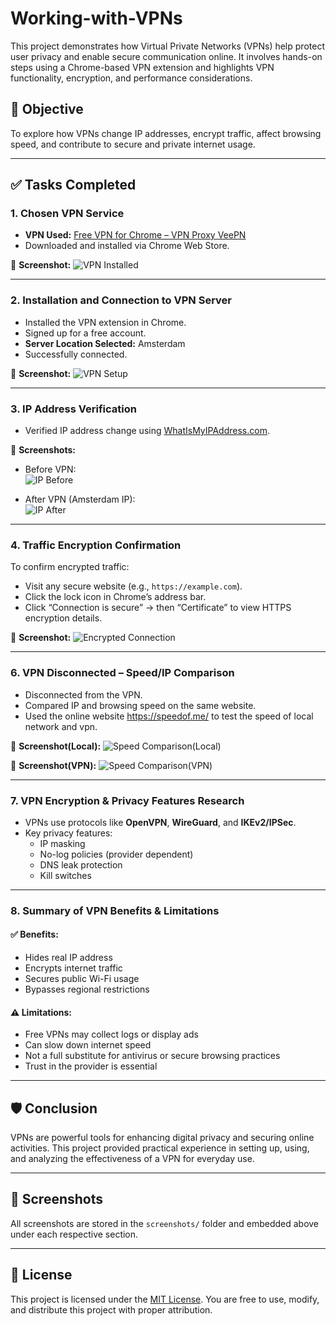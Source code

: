# Working-with-VPNs

This project demonstrates how Virtual Private Networks (VPNs) help protect user privacy and enable secure communication online. It involves hands-on steps using a Chrome-based VPN extension and highlights VPN functionality, encryption, and performance considerations.

## 📌 Objective

To explore how VPNs change IP addresses, encrypt traffic, affect browsing speed, and contribute to secure and private internet usage.

---

## ✅ Tasks Completed

### 1. **Chosen VPN Service**
- **VPN Used:** [Free VPN for Chrome – VPN Proxy VeePN](https://chrome.google.com/webstore/detail/free-vpn-for-chrome-vpn-pr/oppjbgbfjejepdblkkkblfemjplmepce)
- Downloaded and installed via Chrome Web Store.

📸 **Screenshot:**
![VPN Installed](vpn-installed.png)

---

### 2. **Installation and Connection to VPN Server**
- Installed the VPN extension in Chrome.
- Signed up for a free account.
- **Server Location Selected:** Amsterdam
- Successfully connected.

📸 **Screenshot:**
![VPN Setup](vpn-extension-setup.png)

---

### 3. **IP Address Verification**
- Verified IP address change using [WhatIsMyIPAddress.com](https://whatismyipaddress.com).

📸 **Screenshots:**
- Before VPN:  
  ![IP Before](ip-before.png)

- After VPN (Amsterdam IP):  
  ![IP After](ip-after.png)

---

### 4. **Traffic Encryption Confirmation**
To confirm encrypted traffic:
- Visit any secure website (e.g., `https://example.com`).
- Click the lock icon in Chrome’s address bar.
- Click “Connection is secure” → then “Certificate” to view HTTPS encryption details.

📸 **Screenshot:**
![Encrypted Connection](encryption-confirmation.png)

---

### 6. **VPN Disconnected – Speed/IP Comparison**
- Disconnected from the VPN.
- Compared IP and browsing speed on the same website.
- Used the online website https://speedof.me/ to test the speed of local network and vpn.

📸 **Screenshot(Local):**
![Speed Comparison(Local)](speed-comparison(before).png)


📸 **Screenshot(VPN):**
![Speed Comparison(VPN)](speed-comparison(after).png)

---

### 7. **VPN Encryption & Privacy Features Research**
- VPNs use protocols like **OpenVPN**, **WireGuard**, and **IKEv2/IPSec**.
- Key privacy features:
  - IP masking
  - No-log policies (provider dependent)
  - DNS leak protection
  - Kill switches

---

### 8. **Summary of VPN Benefits & Limitations**

#### ✅ Benefits:
- Hides real IP address
- Encrypts internet traffic
- Secures public Wi-Fi usage
- Bypasses regional restrictions

#### ⚠️ Limitations:
- Free VPNs may collect logs or display ads
- Can slow down internet speed
- Not a full substitute for antivirus or secure browsing practices
- Trust in the provider is essential

---

## 🛡️ Conclusion

VPNs are powerful tools for enhancing digital privacy and securing online activities. This project provided practical experience in setting up, using, and analyzing the effectiveness of a VPN for everyday use.

---

## 📸 Screenshots

All screenshots are stored in the `screenshots/` folder and embedded above under each respective section.

---

## 📝 License

This project is licensed under the [MIT License](LICENSE). You are free to use, modify, and distribute this project with proper attribution.
